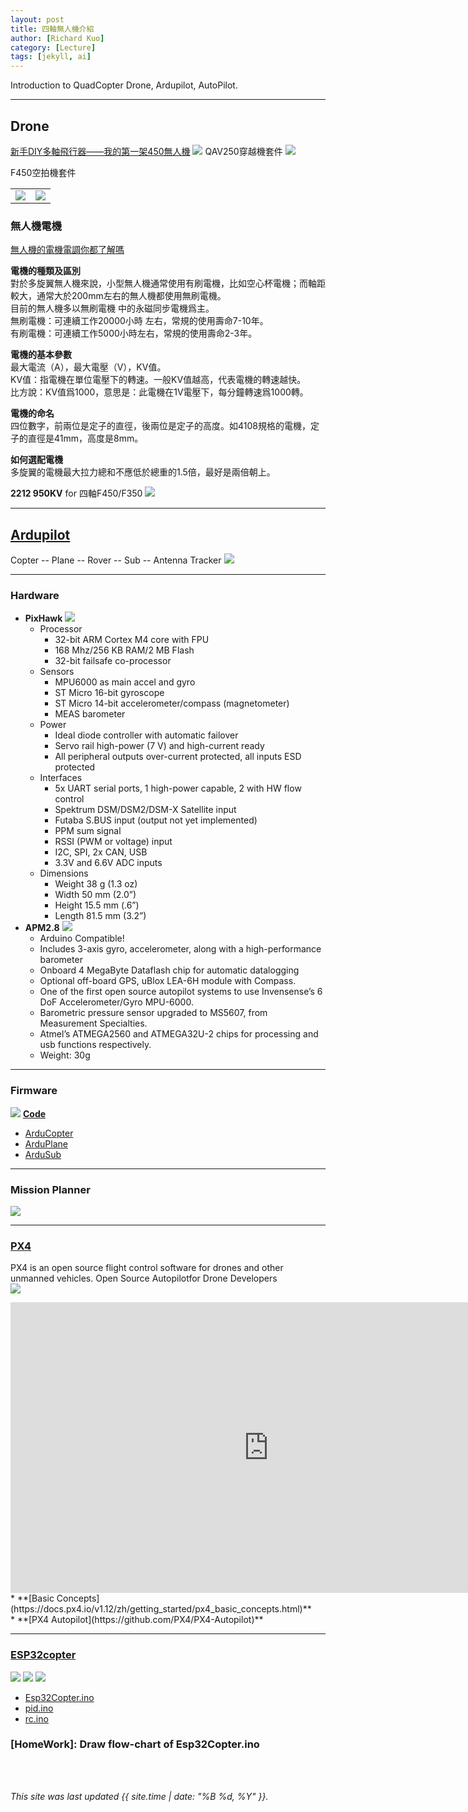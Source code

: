 ```yaml
---
layout: post
title: 四軸無人機介紹
author: [Richard Kuo]
category: [Lecture]
tags: [jekyll, ai]
---
```


Introduction to QuadCopter Drone, Ardupilot, AutoPilot.

---
## Drone
[新手DIY多軸飛行器——我的第一架450無人機](https://www.gushiciku.cn/dl/0pOfe/zh-tw)
![](https://uav.jreyn.net/user/pages/04.quadcopter-design/step-7-electronics-selection/quad%20wiring.jpg)
QAV250穿越機套件
![](https://img.ruten.com.tw/s2/2/97/4e/21606776067918_533_m.jpg)

F450空拍機套件
<table>
<tr>
<td><img src="https://img.ruten.com.tw/s2/3/34/bc/21607819441340_16.jpg"></td>
<td><img src="https://img.ruten.com.tw/s2/3/34/bc/21607819441340_500.jpg"></td>
</tr>
</table>

### 無人機電機
[無人機的電機電調你都了解嗎](https://ppfocus.com/0/dieeca43e.html)<br>

**電機的種類及區別**<br>
對於多旋翼無人機來說，小型無人機通常使用有刷電機，比如空心杯電機；而軸距較大，通常大於200mm左右的無人機都使用無刷電機。<br>
目前的無人機多以無刷電機 中的永磁同步電機爲主。<br>
無刷電機：可連續工作20000小時 左右，常規的使用壽命7-10年。<br>
有刷電機：可連續工作5000小時左右，常規的使用壽命2-3年。<br>

**電機的基本參數**<br>
最大電流（A），最大電壓（V），KV值。<br>
KV值：指電機在單位電壓下的轉速。一般KV值越高，代表電機的轉速越快。<br>
比方說：KV值爲1000，意思是：此電機在1V電壓下，每分鐘轉速爲1000轉。<br>

**電機的命名**<br>
四位數字，前兩位是定子的直徑，後兩位是定子的高度。如4108規格的電機，定子的直徑是41mm，高度是8mm。

**如何選配電機**<br>
多旋翼的電機最大拉力總和不應低於總重的1.5倍，最好是兩倍朝上。

**2212 950KV** for 四軸F450/F350
![](https://img.ruten.com.tw/s1/1/26/ab/21704181796523_243_m.jpg)

---
## [Ardupilot](https://ardupilot.org/)
Copter -- Plane -- Rover -- Sub -- Antenna Tracker
![](https://ardupilot.org/ardupilot/_images/home_ardupilot.jpg)

---
### Hardware
* **PixHawk**
  ![](https://ardupilot.org/ardupilot/_images/pixhawk_small.jpg)
  - Processor
    - 32-bit ARM Cortex M4 core with FPU
    - 168 Mhz/256 KB RAM/2 MB Flash
    - 32-bit failsafe co-processor
  - Sensors
    - MPU6000 as main accel and gyro
    - ST Micro 16-bit gyroscope
    - ST Micro 14-bit accelerometer/compass (magnetometer)
    - MEAS barometer
  - Power
    - Ideal diode controller with automatic failover
    - Servo rail high-power (7 V) and high-current ready
    -  All peripheral outputs over-current protected, all inputs ESD protected
  - Interfaces
    - 5x UART serial ports, 1 high-power capable, 2 with HW flow control
    - Spektrum DSM/DSM2/DSM-X Satellite input
    - Futaba S.BUS input (output not yet implemented)
    - PPM sum signal
    - RSSI (PWM or voltage) input
    - I2C, SPI, 2x CAN, USB
    - 3.3V and 6.6V ADC inputs
  - Dimensions
    - Weight 38 g (1.3 oz)
    - Width 50 mm (2.0”)
    - Height 15.5 mm (.6”)
    - Length 81.5 mm (3.2”)
* **APM2.8**
  ![](https://content.instructables.com/ORIG/FIS/KM5R/J3YPUEXT/FISKM5RJ3YPUEXT.jpg?auto=webp) 
  - Arduino Compatible!
  - Includes 3-axis gyro, accelerometer, along with a high-performance barometer
  - Onboard 4 MegaByte Dataflash chip for automatic datalogging
  - Optional off-board GPS, uBlox LEA-6H module with Compass.
  - One of the first open source autopilot systems to use Invensense’s 6 DoF Accelerometer/Gyro MPU-6000.
  - Barometric pressure sensor upgraded to MS5607, from Measurement Specialties.
  - Atmel’s ATMEGA2560 and ATMEGA32U-2 chips for processing and usb functions respectively.
  - Weight: 30g

---
### Firmware
![](https://ardupilot.org/ardupilot/_images/firmware_types.jpg)
**[Code](https://github.com/ArduPilot/ardupilot)**
* [ArduCopter](https://github.com/ArduPilot/ardupilot/tree/master/ArduCopter)
* [ArduPlane](https://github.com/ArduPilot/ardupilot/tree/master/ArduPlane)
* [ArduSub](https://github.com/ArduPilot/ardupilot/tree/master/ArduSub)
  
---
### Mission Planner
![](https://ardupilot.org/ardupilot/_images/mission_planner_spline_waypoint.jpg)

---
### [PX4](https://px4.io/)
PX4 is an open source flight control software for drones and other unmanned vehicles. 
Open Source Autopilotfor Drone Developers<br>
![](https://docs.px4.io/v1.12/assets/img/pixhawk4_main_aux_ports.ab72e7e9.jpg)
<iframe width="826" height="465" src="https://www.youtube.com/embed/gWtrka2mK7U" title="YouTube video player" frameborder="0" allow="accelerometer; autoplay; clipboard-write; encrypted-media; gyroscope; picture-in-picture" allowfullscreen></iframe>
* **[Basic Concepts](https://docs.px4.io/v1.12/zh/getting_started/px4_basic_concepts.html)**<br>
* **[PX4 Autopilot](https://github.com/PX4/PX4-Autopilot)**<br>

---
### [ESP32copter](https://github.com/rkuo2000/arduino/tree/master/examples/Robot/EspCopter32)
![](https://github.com/rkuo2000/arduino/blob/master/examples/Robot/Esp32Copter/DSC02360.jpg?raw=true)
![](https://github.com/rkuo2000/arduino/blob/master/examples/Robot/Esp32Copter/DSC02364.jpg?raw=true)
![](https://github.com/rkuo2000/arduino/blob/master/examples/Robot/Esp32Copter/DSC02375.jpg?raw=true)
* [Esp32Copter.ino](https://github.com/rkuo2000/arduino/blob/master/examples/Robot/Esp32Copter/Esp32Copter.ino)<br>
* [pid.ino](https://github.com/rkuo2000/arduino/blob/master/examples/Robot/Esp32Copter/pid.ino)<br>
* [rc.ino](https://github.com/rkuo2000/arduino/blob/master/examples/Robot/Esp32Copter/rc.ino)<br>

### [HomeWork]: Draw flow-chart of Esp32Copter.ino

<br />
<br />

*This site was last updated {{ site.time | date: "%B %d, %Y" }}.*

